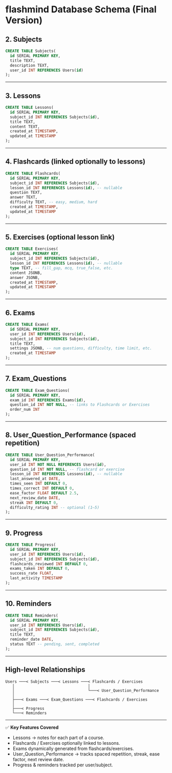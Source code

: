 # **flashmind Database Schema (Final Version)**


## 2. **Subjects**

```sql
CREATE TABLE Subjects(
  id SERIAL PRIMARY KEY,
  title TEXT,
  description TEXT,
  user_id INT REFERENCES Users(id)
);
```

---

## 3. **Lessons**

```sql
CREATE TABLE Lessons(
  id SERIAL PRIMARY KEY,
  subject_id INT REFERENCES Subjects(id),
  title TEXT,
  content TEXT,
  created_at TIMESTAMP,
  updated_at TIMESTAMP
);
```

---

## 4. **Flashcards** (linked optionally to lessons)

```sql
CREATE TABLE Flashcards(
  id SERIAL PRIMARY KEY,
  subject_id INT REFERENCES Subjects(id),
  lesson_id INT REFERENCES Lessons(id), -- nullable
  question TEXT,
  answer TEXT,
  difficulty TEXT, -- easy, medium, hard
  created_at TIMESTAMP,
  updated_at TIMESTAMP
);
```

---

## 5. **Exercises** (optional lesson link)

```sql
CREATE TABLE Exercises(
  id SERIAL PRIMARY KEY,
  subject_id INT REFERENCES Subjects(id),
  lesson_id INT REFERENCES Lessons(id), -- nullable
  type TEXT, -- fill_gap, mcq, true_false, etc.
  content JSONB,
  answer JSONB,
  created_at TIMESTAMP,
  updated_at TIMESTAMP
);
```

---

## 6. **Exams**

```sql
CREATE TABLE Exams(
  id SERIAL PRIMARY KEY,
  user_id INT REFERENCES Users(id),
  subject_id INT REFERENCES Subjects(id),
  title TEXT,
  settings JSONB, -- num questions, difficulty, time limit, etc.
  created_at TIMESTAMP
);
```

---

## 7. **Exam\_Questions**

```sql
CREATE TABLE Exam_Questions(
  id SERIAL PRIMARY KEY,
  exam_id INT REFERENCES Exams(id),
  question_id INT NOT NULL, -- links to Flashcards or Exercises
  order_num INT
);
```

---

## 8. **User\_Question\_Performance** (spaced repetition)

```sql
CREATE TABLE User_Question_Performance(
  id SERIAL PRIMARY KEY,
  user_id INT NOT NULL REFERENCES Users(id),
  question_id INT NOT NULL, -- flashcard or exercise
  lesson_id INT REFERENCES Lessons(id), -- nullable
  last_answered_at DATE,
  times_seen INT DEFAULT 0,
  times_correct INT DEFAULT 0,
  ease_factor FLOAT DEFAULT 2.5,
  next_review_date DATE,
  streak INT DEFAULT 0,
  difficulty_rating INT -- optional (1–5)
);
```

---

## 9. **Progress**

```sql
CREATE TABLE Progress(
  id SERIAL PRIMARY KEY,
  user_id INT REFERENCES Users(id),
  subject_id INT REFERENCES Subjects(id),
  flashcards_reviewed INT DEFAULT 0,
  exams_taken INT DEFAULT 0,
  success_rate FLOAT,
  last_activity TIMESTAMP
);
```

---

## 10. **Reminders**

```sql
CREATE TABLE Reminders(
  id SERIAL PRIMARY KEY,
  user_id INT REFERENCES Users(id),
  subject_id INT REFERENCES Subjects(id),
  title TEXT,
  reminder_date DATE,
  status TEXT -- pending, sent, completed
);
```

---

## **High-level Relationships**

```
Users ───< Subjects ───< Lessons ───< Flashcards / Exercises
   │                                │
   │                                └───< User_Question_Performance
   │
   ├───< Exams ───< Exam_Questions ───< Flashcards / Exercises
   │
   ├───< Progress
   └───< Reminders
```

---

✅ **Key Features Covered**

* Lessons → notes for each part of a course.
* Flashcards / Exercises optionally linked to lessons.
* Exams dynamically generated from flashcards/exercises.
* User\_Question\_Performance → tracks spaced repetition, streak, ease factor, next review date.
* Progress & reminders tracked per user/subject.
